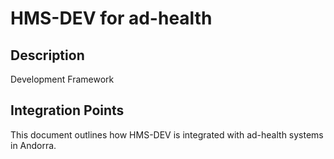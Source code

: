 # HMS-DEV for ad-health

## Description

Development Framework

## Integration Points

This document outlines how HMS-DEV is integrated with ad-health systems in Andorra.

